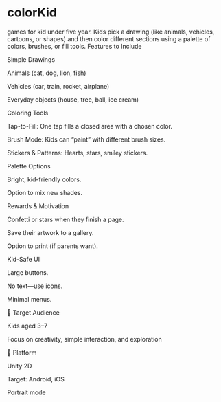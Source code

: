 # colorKid
games for kid under five year. Kids pick a drawing (like animals, vehicles, cartoons, or shapes) and then color different sections using a palette of colors, brushes, or fill tools.
Features to Include

Simple Drawings

Animals (cat, dog, lion, fish)

Vehicles (car, train, rocket, airplane)

Everyday objects (house, tree, ball, ice cream)

Coloring Tools

Tap-to-Fill: One tap fills a closed area with a chosen color.

Brush Mode: Kids can “paint” with different brush sizes.

Stickers & Patterns: Hearts, stars, smiley stickers.

Palette Options

Bright, kid-friendly colors.

Option to mix new shades.

Rewards & Motivation

Confetti or stars when they finish a page.

Save their artwork to a gallery.

Option to print (if parents want).

Kid-Safe UI

Large buttons.

No text—use icons.

Minimal menus.

🎯 Target Audience

Kids aged 3–7

Focus on creativity, simple interaction, and exploration

📱 Platform

Unity 2D

Target: Android, iOS

Portrait mode 

